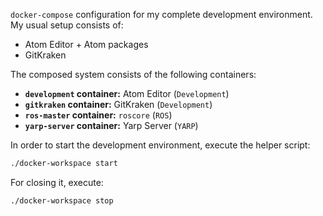 `docker-compose` configuration for my complete development environment.
My usual setup consists of:

* Atom Editor + Atom packages
* GitKraken

The composed system consists of the following containers:

* **`development` container:** Atom Editor (`Development`)
* **`gitkraken` container:** GitKraken (`Development`)
* **`ros-master` container:** `roscore` (`ROS`)
* **`yarp-server` container:** Yarp Server (`YARP`)

In order to start the development environment, execute the helper script:
```bash
./docker-workspace start
```

For closing it, execute:
```bash
./docker-workspace stop
```
